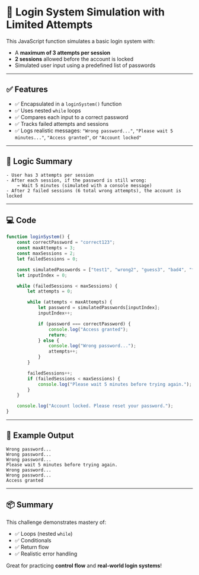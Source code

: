 # 🔐 Login System Simulation with Limited Attempts

This JavaScript function simulates a basic login system with:
- A **maximum of 3 attempts per session**
- **2 sessions** allowed before the account is locked
- Simulated user input using a predefined list of passwords

---

## ✅ Features

- ✅ Encapsulated in a `loginSystem()` function
- ✅ Uses nested `while` loops
- ✅ Compares each input to a correct password
- ✅ Tracks failed attempts and sessions
- ✅ Logs realistic messages: `"Wrong password..."`, `"Please wait 5 minutes..."`, `"Access granted"`, or `"Account locked"`

---

## 🧠 Logic Summary

```text
- User has 3 attempts per session
- After each session, if the password is still wrong:
    → Wait 5 minutes (simulated with a console message)
- After 2 failed sessions (6 total wrong attempts), the account is locked
```

---

## 💻 Code

```javascript
function loginSystem() {
    const correctPassword = "correct123";
    const maxAttempts = 3;
    const maxSessions = 2;
    let failedSessions = 0;

    const simulatedPasswords = ["test1", "wrong2", "guess3", "bad4", "fail5", "correct123"];
    let inputIndex = 0;

    while (failedSessions < maxSessions) {
        let attempts = 0;

        while (attempts < maxAttempts) {
            let password = simulatedPasswords[inputIndex];
            inputIndex++;

            if (password === correctPassword) {
                console.log("Access granted");
                return;
            } else {
                console.log("Wrong password...");
                attempts++;
            }
        }

        failedSessions++;
        if (failedSessions < maxSessions) {
            console.log("Please wait 5 minutes before trying again.");
        }
    }

    console.log("Account locked. Please reset your password.");
}
```

---

## 🧪 Example Output

```
Wrong password...
Wrong password...
Wrong password...
Please wait 5 minutes before trying again.
Wrong password...
Wrong password...
Access granted
```

---

## 📦 Summary

This challenge demonstrates mastery of:

- ✅ Loops (nested `while`)
- ✅ Conditionals
- ✅ Return flow
- ✅ Realistic error handling

Great for practicing **control flow** and **real-world login systems**!

